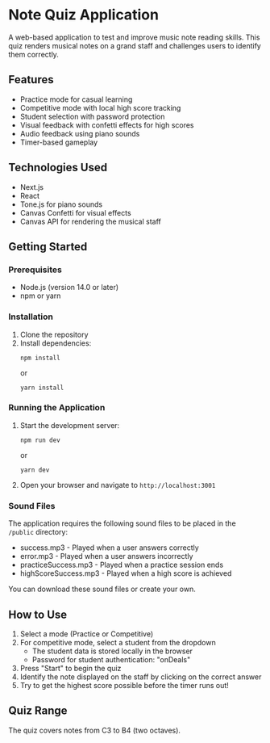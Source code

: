 # Note Quiz Application

A web-based application to test and improve music note reading skills. This quiz renders musical notes on a grand staff and challenges users to identify them correctly.

## Features

- Practice mode for casual learning
- Competitive mode with local high score tracking
- Student selection with password protection
- Visual feedback with confetti effects for high scores
- Audio feedback using piano sounds
- Timer-based gameplay

## Technologies Used

- Next.js
- React
- Tone.js for piano sounds
- Canvas Confetti for visual effects
- Canvas API for rendering the musical staff

## Getting Started

### Prerequisites

- Node.js (version 14.0 or later)
- npm or yarn

### Installation

1. Clone the repository
2. Install dependencies:
   ```
   npm install
   ```
   or
   ```
   yarn install
   ```

### Running the Application

1. Start the development server:
   ```
   npm run dev
   ```
   or
   ```
   yarn dev
   ```
2. Open your browser and navigate to `http://localhost:3001`

### Sound Files

The application requires the following sound files to be placed in the `/public` directory:

- success.mp3 - Played when a user answers correctly
- error.mp3 - Played when a user answers incorrectly
- practiceSuccess.mp3 - Played when a practice session ends
- highScoreSuccess.mp3 - Played when a high score is achieved

You can download these sound files or create your own.

## How to Use

1. Select a mode (Practice or Competitive)
2. For competitive mode, select a student from the dropdown
   - The student data is stored locally in the browser
   - Password for student authentication: "onDeals"
3. Press "Start" to begin the quiz
4. Identify the note displayed on the staff by clicking on the correct answer
5. Try to get the highest score possible before the timer runs out!

## Quiz Range

The quiz covers notes from C3 to B4 (two octaves).

